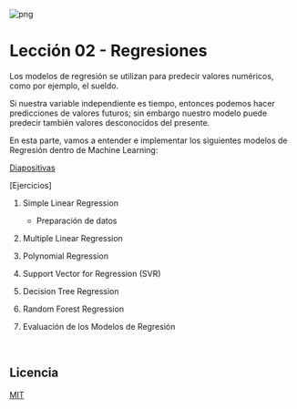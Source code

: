 ![png](imagenes/logotipo-axity-ppt.png)

# Lección 02 - Regresiones

Los modelos de regresión se utilizan para predecir valores numéricos, como por ejemplo, el sueldo.

Si nuestra variable independiente es tiempo, entonces podemos hacer predicciones de valores futuros; sin embargo nuestro modelo puede predecir también valores desconocidos del presente.

En esta parte, vamos a entender e implementar los siguientes modelos de Regresión dentro de Machine Learning:

[Diapositivas](Diapositivas/Parte%2002.Regresi%C3%B3n)

[Ejercicios]

1. Simple Linear Regression

     * Preparación de datos

2. Multiple Linear Regression

3. Polynomial Regression

4. Support Vector for Regression (SVR)

5. Decision Tree Regression

6. Random Forest Regression

7. Evaluación de los Modelos de Regresión

&nbsp;
&nbsp;

## Licencia

[MIT](https://opensource.org/licenses/MIT)